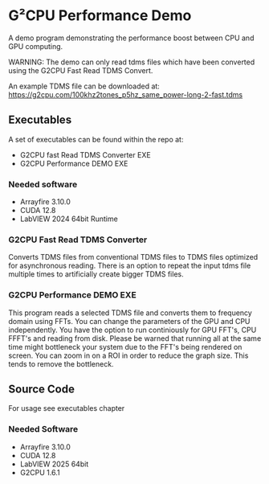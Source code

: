 # G²CPU Performance Demo


A demo program demonstrating the performance boost between CPU and GPU computing.

WARNING: The demo can only read tdms files which have been converted using the G2CPU Fast Read TDMS Convert.

An example TDMS file can be downloaded at: https://g2cpu.com/100khz2tones_p5hz_same_power-long-2-fast.tdms

## Executables

A set of executables can be found within the repo at:
- G2CPU fast Read TDMS Converter EXE
- G2CPU Performance DEMO EXE

### Needed software 
* Arrayfire 3.10.0
* CUDA 12.8
* LabVIEW 2024 64bit Runtime

### G2CPU Fast Read TDMS Converter

Converts TDMS files from conventional TDMS files to TDMS files optimized for asynchronous reading.
There is an option to repeat the input tdms file multiple times to artificially create bigger TDMS files.

### G2CPU Performance DEMO EXE

This program reads a selected TDMS file and converts them to frequency domain using FFTs. 
You can change the parameters of the GPU and CPU independently. 
You have the option to run continiously for GPU FFT's, CPU FFFT's and reading from disk. 
Please be warned that running all at the same time might bottleneck your system due to the FFT's being rendered on screen. 
You can zoom in on a ROI in order to reduce the graph size. This tends to remove the bottleneck.

## Source Code

For usage see executables chapter

### Needed Software
* Arrayfire 3.10.0
* CUDA 12.8
* LabVIEW 2025 64bit
* G2CPU 1.6.1

